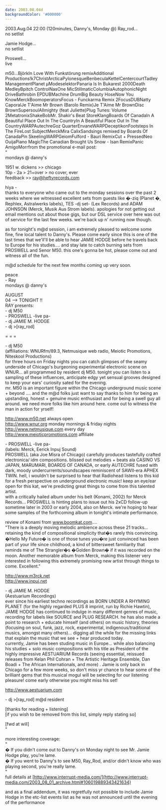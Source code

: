 ```yaml
---
date: 2003.08.04d
backgroundColor: '#000000'
---
```


2003.Aug.04 22:00 (120minutes, Danny's, Monday @) Ray\_rod...  
no setlist  

Jamie Hodge...  
no setlist  

Proswell...  
live  

m50...BjörkIn Love With Funkstörung remixAdditional Productions!k7ChristArcticaPylonesqueBenbeculaKettelCentercourtTadley ManagementPlanet µModeselektorPanaria Is In Bukarest 2000Death MedleyBpitch ControlNasOne MicStillmaticColumbiaAutophonicNight DriveBathrobin EPDUBMachine DrumBig Beauty HoseNow You KnowMerckBoomoperatorsFocus - Funckarma Remix 2FocusDUBNatty CaporalJe T'Aime Mr Brown (Barolo Remix)Je T'Aime Mr BrownDisc BrownSupersoulAllmighty (feat Juliette)Plug Tunes: Volume 2MetatronixShakeBobMr. Shakir's Beat StoreKlangBoards Of CanadaIn A Beautiful Place Out In The CountryIn A Beautiful Place Out In The CountryWARPAutechreGoz QuarterEnvaneWARPDeceptikonFootsteps In The FireLost SubjectMerckMira CalixSandsings remixed by Boards Of CanadaPin SkeelingWARPGeiomFulford - Bauri RemixCut + PressedNeo OuijaPiano MagicThe Canadian Brought Us Snow - Isan RemixPanic AmigoMorrfrom the promotional e-mail post:  
"  
mondays @ danny's  

1951 w. dickens >> chicago  
10p - 2a > 21+over > no cover, ever  
feedback >> ray@heftyrecords.com  

hiya -  
thanks to everyone who came out to the monday sessions over the past 2 weeks where we witnessed excellent sets from guests like �-ziq (Planet �, Rephlex, Astralwerks labels), TES -dj set- (Lex Records) and ADAM JOHNSON (Merck, Musik Aus Strom labels). apologies for not getting out email mentions out about those gigs, but our DSL service over here was out of service for the last few weeks. we're back up n' running now though.  

as for tonight's m@d session, i am extremely pleased to welcome some fine, fine local talent to Danny's. Please come early since this is one of the last times that we'll'll be able to hear JAMIE HODGE before he travels back to Europe for his studies.... and stay late to catch burning sets from PROSWELL and Senor M50. this one's gonna be hot, please come out and witness all of the fun.  

m@d schedule for the next few months coming up very soon.  

peace  
\- Ray  
mondays @ danny's  

AUGUST  
04 --> TONIGHT !!  
RAY presents:  
\- dj M50  
\- PROSWELL -live pa-  
\- dj JAMIE M. HODGE  
\- dj >\[ray\_rod\]  

\= = =  

\- dj M50  
(affiliations: WNURfm/89.3, Netmusique web radio, Meiotic Promotions, Niteskool Productions)  
for three hours on Friday nights you can catch glimpses of the seamy underside of Chicago's burgeoning experimental electronic scene on WNUR... all programmed by resident dj M50. tonight you can listen to a sampling of these influences, anticipate edgy yet sensual grooves designed to keep your ears' curiosity sated for the evening.  
mr. M50 is an important figure within the Chicago underground music scene + beyond .... and the m@d folks just want to say thanks to him for being an upstanding, honest + genuine music enthusiast and for being a swell guy all around. we need more folks like him around here. come out to witness the man in action for yrself!  

http://www.m50.net always open  
http://www.wnur.org monday mornings & friday nights  
http://www.netmusique.com every day  
http://www.meioticpromotions.com affiliate  

\- PROSWELL -live pa-  
(labels: Merck, Eerick Inpuj Sound)  
PROSWELL (aka Joe Misra of Chicago) carefully produces tastefully crafted electronica/ idm compositions. blissed out melodies + beats ala CASINO VS JAPAN, MARUMARI, BOARDS OF CANADA, or early AUTECHRE fused with dark, moody undercurrents/soundscapes reminiscent of SAWII-era APHEX TWIN. hell, i wouldn't be surprised to hear that Radiohead listens to this kid for a fresh perspective on underground electronic music! keep an eye/ear open for this kat, we're predicting great things to come from this talented artist.  
with a critically hailed album under his belt (Konami, 2002) for Merck Records... PROSWELL is hinting plans to issue out his 2xCD follow-up sometime later in 2003 or early 2004, also on Merck. we're hoping to hear some samples of the forthcoming album in tonight's intimate performance.  

review of Konami from www.boomkat.com....  
"There is a deeply moving melodic ambience across these 21 tracks... retaining the kind of compositional simplicity that�s rarely this convincing. �Hello My Future� is one of those tunes you�re just convinced has been part of your life since childhood, a kind of bittersweet familiarity that reminds me of The Strangler�s �Golden Brown� if it was recorded on the moon. Another memorable album from Merck, making this listener very interested in following this extremely promising new artist through things to come. Excellent."  

http://www.m3rck.net  
http://www.inpuj.net  

\- dj JAMIE M. HODGE  
(Aestuarium Recordings)  
ever since his earliest techno recordings as BORN UNDER A RHYMING PLANET (for the highly regarded PLUS 8 imprint, run by Richie Hawtin), JAMIE HODGE has continued to indulge in many different genres of music, recording for labels like SOURCE and PLUG RESEARCH. he has also made a point to research + educate himself (and others) on music history, theories (focusing on soul, funk, jazz, rock, experimental, indigenous/traditional musics, amongst many others)... digging all the while for the missing links that explain the music that we see + hear produced today.  
currently, Jamie has been studing music in Europe... while also balancing his studies + solo music compositions with his title as President of the highly impressive AESTUARIUM Records (seeing essential, reissued releases from Kelan Phil Cohran + The Artistic Heritage Ensemble, Dan Boadi + The African Internationals, and more) . Jamie is only back in Chicago for a few more weeks, so don't miss yr chance to hear some of the brilliant gems that this musical mogul will be selecting for our listening pleasure! come early otherwise you might miss his set!  

http://www.aestuarium.com  

\- dj >\[ray\_rod\] m@d resident  





\[thanks for reading + listening\]  
\[if you wish to be removed from this list, simply reply stating so\]  

\[fwd at will\]  
"  


more interesting coverage:  
"  
� If you didn't come out to Danny's on Monday night to see Mr. Jamie Hodge play, you're lame.  
� If you went to Danny's to see M50, Ray\_Rod, and/or didn't know who was playing second, you're really lame.  
"  
full details at [http://www.interrupt-media.com/](http://www.interrupt-media.com/2003_08_01_archive.html#106019889343421634)  


and as a final addendum, it was regretfully not possible to include Jamie Hodge in the etc-list events list as he was not announced until the evening of the performance